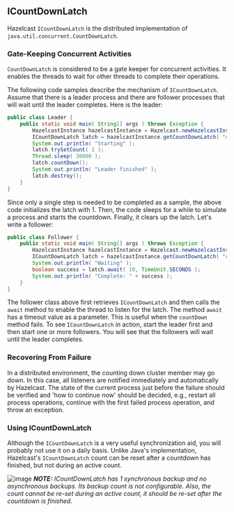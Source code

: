 

## ICountDownLatch

Hazelcast `ICountDownLatch` is the distributed implementation of `java.util.concurrent.CountDownLatch`.

### Gate-Keeping Concurrent Activities

`CountDownLatch` is considered to be a gate keeper for concurrent activities. It enables the threads to wait for other threads to complete their operations.

The following code samples describe the mechanism of `ICountDownLatch`. Assume that there is a leader process and there are follower processes that will wait until the leader completes. Here is the leader:

```java
public class Leader {
    public static void main( String[] args ) throws Exception {
        HazelcastInstance hazelcastInstance = Hazelcast.newHazelcastInstance();
        ICountDownLatch latch = hazelcastInstance.getCountDownLatch( "countDownLatch" );
        System.out.println( "Starting" );
        latch.trySetCount( 1 );
        Thread.sleep( 30000 );
        latch.countDown();
        System.out.println( "Leader finished" );
        latch.destroy();
    }
}
```

Since only a single step is needed to be completed as a sample, the above code initializes the latch with 1. Then, the code sleeps for a while to simulate a process and starts the countdown. Finally, it clears up the latch. Let's write a follower:


```java
public class Follower {
    public static void main( String[] args ) throws Exception {
        HazelcastInstance hazelcastInstance = Hazelcast.newHazelcastInstance();
        ICountDownLatch latch = hazelcastInstance.getCountDownLatch( "countDownLatch" );
        System.out.println( "Waiting" );
        boolean success = latch.await( 10, TimeUnit.SECONDS );
        System.out.println( "Complete: " + success );
    }
} 
```

The follower class above first retrieves `ICountDownLatch` and then calls the `await` method to enable the thread to listen for the latch. The method `await` has a timeout value as a parameter. This is useful when the `countDown` method fails. To see `ICountDownLatch` in action, start the leader first and then start one or more followers. You will see that the followers will wait until the leader completes.

### Recovering From Failure

In a distributed environment, the counting down cluster member may go down. In this case, all listeners are notified immediately and automatically by Hazelcast. The state of the current process just before the failure should be verified and 'how to continue now' should be decided, e.g., restart all process operations, continue with the first failed process operation, and throw an exception.

### Using ICountDownLatch

Although the `ICountDownLatch` is a very useful synchronization aid, you will probably not use it on a daily basis. Unlike Java's implementation, Hazelcast's `ICountDownLatch` count can be reset after a countdown has finished, but not during an active count.

![image](images/NoteSmall.jpg) ***NOTE:*** *ICountDownLatch has 1 synchronous backup and no asynchronous backups. Its backup count is not configurable. Also, the count cannot be re-set during an active count, it should be re-set after the countdown is finished.*

